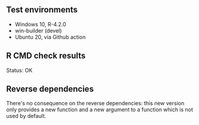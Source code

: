 ## Test environments

* Windows 10, R-4.2.0
* win-builder (devel)
* Ubuntu 20, via Github action


## R CMD check results

Status: OK


## Reverse dependencies

There's no consequence on the reverse dependencies: this new version only 
provides a new function and a new argument to a function which is not used by 
default.

